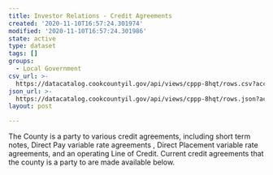 ```yaml
---
title: Investor Relations - Credit Agreements
created: '2020-11-10T16:57:24.301974'
modified: '2020-11-10T16:57:24.301986'
state: active
type: dataset
tags: []
groups:
  - Local Government
csv_url: >-
  https://datacatalog.cookcountyil.gov/api/views/cppp-8hqt/rows.csv?accessType=DOWNLOAD
json_url: >-
  https://datacatalog.cookcountyil.gov/api/views/cppp-8hqt/rows.json?accessType=DOWNLOAD
layout: post

---
```

The County is a party to various credit agreements, including short term notes, Direct Pay variable rate agreements , Direct Placement variable rate agreements, and an operating Line of Credit.  Current credit agreements that the county is a party to are made available below.
